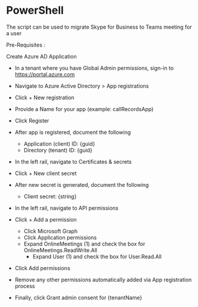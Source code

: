 # PowerShell
The script can be used to migrate Skype for Business to Teams meeting for a user

Pre-Requisites :

Create Azure AD Application

- In a tenant where you have Global Admin permissions, sign-in to https://portal.azure.com
- Navigate to Azure Active Directory > App registrations
- Click + New registration
- Provide a Name for your app (example: callRecordsApp)
- Click Register
- After app is registered, document the following
	
	* Application (client) ID: {guid} 
	* Directory (tenant) ID: {guid}
	
- In the left rail, navigate to Certificates & secrets
- Click + New client secret
- After new secret is generated, document the following

	* Client secret: {string}
	
- In the left rail, navigate to API permissions
- Click + Add a permission

	* Click Microsoft Graph
	* Click Application permissions
	* Expand OnlineMeetings (1) and check the box for OnlineMeetings.ReadWrite.All
    	* Expand User (1) and check the box for User.Read.All
	
- Click Add permissions
- Remove any other permissions automatically added via App registration process
- Finally, click Grant admin consent for {tenantName}


